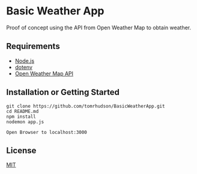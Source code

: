 # Basic Weather App

Proof of concept using the API from Open Weather Map to obtain weather.

## Requirements

+ [Node.js](https://nodejs.org/)
+ [dotenv](https://www.npmjs.com/package/dotenv)
+ [Open Weather Map API](https://www.npmjs.com/package/dotenv)

## Installation or Getting Started

	git clone https://github.com/tomrhudson/BasicWeatherApp.git
    cd README.md
    npm install
    nodemon app.js

	Open Browser to localhost:3000

## License

[MIT](https://github.com/tomrhudson/BasicWeatherApp/blob/main/LICENSE)
